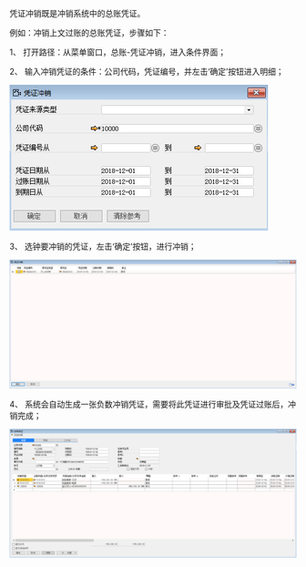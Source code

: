 凭证冲销既是冲销系统中的总账凭证。

例如：冲销上文过账的总账凭证，步骤如下：

1、 打开路径：从菜单窗口，总账-凭证冲销，进入条件界面；

2、 输入冲销凭证的条件：公司代码，凭证编号，并左击‘确定’按钮进入明细；

![img](images/yw6.3.1.png) 

3、 选钟要冲销的凭证，左击‘确定’按钮，进行冲销；

![img](images/yw6.3.2.png) 

4、 系统会自动生成一张负数冲销凭证，需要将此凭证进行审批及凭证过账后，冲销完成；

![img](images/yw6.3.3.png)

